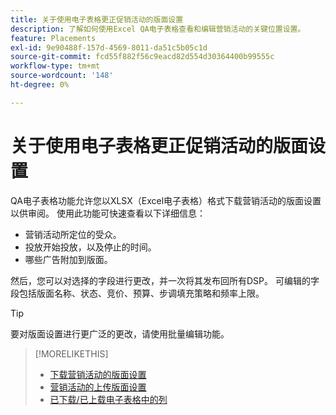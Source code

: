 ```yaml
---
title: 关于使用电子表格更正促销活动的版面设置
description: 了解如何使用Excel QA电子表格查看和编辑营销活动的关键位置设置。
feature: Placements
exl-id: 9e90488f-157d-4569-8011-da51c5b05c1d
source-git-commit: fcd55f882f56c9eacd82d554d30364400b99555c
workflow-type: tm+mt
source-wordcount: '148'
ht-degree: 0%

---
```


# 关于使用电子表格更正促销活动的版面设置

QA电子表格功能允许您以XLSX（Excel电子表格）格式下载营销活动的版面设置以供审阅。 使用此功能可快速查看以下详细信息：

* 营销活动所定位的受众。
* 投放开始投放，以及停止的时间。
* 哪些广告附加到版面。

然后，您可以对选择的字段进行更改，并一次将其发布回所有DSP。 可编辑的字段包括版面名称、状态、竞价、预算、步调填充策略和频率上限。

>[!TIP]
>
>要对版面设置进行更广泛的更改，请使用批量编辑功能。<!-- add link once we have help on it -->

>[!MORELIKETHIS]
>
>* [下载营销活动的版面设置](qa-sheet-download.md)
>* [营销活动的上传版面设置](qa-sheet-upload.md)
>* [已下载/已上载电子表格中的列](qa-sheet-columns.md)

